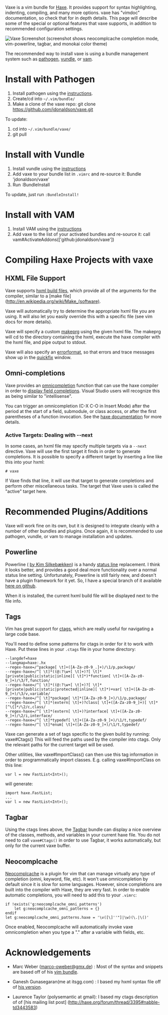 Vaxe is a vim bundle for [Haxe](http://www.haxe.org).  It provides support
for syntax highlighting, indenting, compiling, and many more options.  vaxe
has "vimdoc" documentation, so check that for in depth details.  This page will
describe some of the special or optional features that vaxe supports, in
addition to recommended configuration settings.

![Vaxe Screenshot](http://i.imgur.com/JFvze.png) (screenshot shows
neocomplcache completion mode, vim-powerline, tagbar, and monokai color theme)

The recommended way to install vaxe is using a bundle management system such
as [pathogen][], [vundle][], or [vam][].

# Install with Pathogen

1. Install pathogen using the [instructions][pathogen].
2. Create/cd into `~/.vim/bundle/`
3. Make a clone of the vaxe repo:
    git clone https://github.com/jdonaldson/vaxe.git

To update:

1. cd into `~/.vim/bundle/vaxe/`
2. git pull

# Install with Vundle

1. Install vundle using the [instructions][vundle]
2. Add vaxe to your bundle list in `.vimrc` and re-source it:
    Bundle 'jdonaldson/vaxe'
3. Run :BundleInstall

To update, just run `:BundleInstall!`

# Install with VAM

1. Install VAM using the [instructions][vam]
2. Add vaxe to the list of your activated bundles and re-source it:
    call vam#ActivateAddons(['github:jdonaldson/vaxe'])


[pathogen]:https://github.com/tpope/vim-pathogen

[vundle]:https://github.com/gmarik/vundle

[vam]:https://github.com/MarcWeber/vim-addon-manager

# Compiling Haxe Projects with vaxe

## HXML File Support
Vaxe supports [hxml build files](http://haxe.org/doc/compiler), which provide
all of the arguments for the compiler, similar to a  [make
file](http://en.wikipedia.org/wiki/Make_(software).

Vaxe will automatically try to determine the appropriate hxml file you are 
using.  It will also let you easily override this with a specific file
(see vim docs for more details).

Vaxe will specify a custom
[makeprg](http://vimdoc.sourceforge.net/htmldoc/options.html#'makeprg') using
the given hxml file. The makeprg will cd to the directory containing the hxml,
execute the haxe compiler with the hxml file, and pipe output to stdout.

Vaxe will also specify an
[errorformat](http://vimdoc.sourceforge.net/htmldoc/options.html#'errorformat'),
so that errors and trace messages show up in the
[quickfix](http://vimdoc.sourceforge.net/htmldoc/quickfix.html#quickfix)
window.

## Omni-completions

Vaxe provides an
[omnicompletion](http://vimdoc.sourceforge.net/htmldoc/version7.html#new-omni-completion)
function that can use the haxe compiler in order to [display field
completions](http://haxe.org/manual/completion).  Visual Studio users will
recognize this as being similar to "intellisense".

You can trigger an omnicompletion (C-X C-O in Insert Mode) after the period at
the start of a field, submodule, or class access, or after the first
parentheses of a function invocation. See the [haxe
documentation](http://haxe.org/manual/completion) for more details.

### Active Targets: Dealing with --next 

In some cases, an hxml file may specify multiple targets via a `--next`
directive.  Vaxe will use the first target it finds in order to generate
completions.  It is possible to specify a different target by
inserting a line like this into your hxml:

    # vaxe

If Vaxe finds that line, it will use that target to generate completions and
perform other miscellaneous tasks.  The target that Vaxe uses is called the
"active" target here.

# Recommended Plugins/Additions

Vaxe will work fine on its own, but it is designed to integrate cleanly with
a number of other bundles and plugins. Once again, it is recommended to use
pathogen, vundle, or vam to manage installation and updates.

## Powerline

Powerline ( [by Kim Silkebækken](https://github.com/lokaltog)) is a handy
[status line](http://vimdoc.sourceforge.net/htmldoc/windows.html#status-line)
replacement.  I think it looks better, and provides a good deal more
functionality over a normal status line setting.  Unfortunately, Powerline is
still fairly new, and doesn't have a plugin framework for it yet.  So, I have a
special branch of it available [here on
github](https://github.com/jdonaldson/vim-powerline).

When it is installed, the current hxml build file will be displayed next to the
file info.

## Tags

Vim has great support for
[ctags](http://vimdoc.sourceforge.net/htmldoc/tagsrch.html), which are really
useful for navigating a large code base.

You'll need to define some patterns for ctags in order for it to work with
Haxe.  Put these lines in your `.ctags` file in your home directory:

    --langdef=haxe
    --langmap=haxe:.hx
    --regex-haxe=/^package[ \t]+([A-Za-z0-9_.]+)/\1/p,package/
    --regex-haxe=/^[ \t]*((@:?\w+[ \t]+)?[ \t]*[private|public|static|inline][ \t]*)*function[ \t]+([A-Za-z0-9_]+)/\3/f,function/
    --regex-haxe=/^[ \t]*((@:?\w+[ \t]+)?[ \t]*[private|public|static|protected|inline][ \t]*)+var[ \t]+([A-Za-z0-9_]+)/\3/v,variable/
    --regex-haxe=/^[ \t]*package[ \t]*([A-Za-z0-9_]+)/\1/p,package/
    --regex-haxe=/^[ \t]*(extern[ \t]+)?class[ \t]+([A-Za-z0-9_]+)[ \t]*[^\{]*/\2/c,class/
    --regex-haxe=/^[ \t]*(extern[ \t]+)?interface[ \t]+([A-Za-z0-9_]+)/\2/i,interface/
    --regex-haxe=/^[ \t]*typedef[ \t]+([A-Za-z0-9_]+)/\1/t,typedef/
    --regex-haxe=/^[ \t]*enum[ \t]+([A-Za-z0-9_]+)/\1/t,typedef/

Vaxe can generate a set of tags specific to the given build by running:
    vaxe#Ctags()
This will feed the paths used by the compiler into ctags.  Only the relevant 
paths for the current target will be used.  

Other utilities, like vaxe#ImportClass() can then use this tag information in
order to programmatically import classes.  E.g. calling vaxe#ImportClass on 
this line:

    var l = new FastList<Int>();

will generate:

    import haxe.FastList;
    ...
    var l = new FastList<Int>();


## Tagbar

Using the ctags lines above, the
[Tagbar](http://majutsushi.github.com/tagbar/) bundle can display a nice
overview of the classes, methods, and variables in your current haxe file.  You
do not need to call `vaxe#Ctags()` in order to use Tagbar, it works
automatically, but only for the current vaxe buffer.

## Neocomplcache

[Neocomplcache](https://github.com/Shougo/neocomplcache) is a
plugin for vim that can manage virtually any type of
completion (omni, keyword, file, etc). It won't use omnicompletion by default
since it is slow for some languages.  However, since completions are built into
the compiler with Haxe, they are very fast.  In order to enable automatic
completions, you will need to add this to your `.vimrc`:

    if !exists('g:neocomplcache_omni_patterns')
        let g:neocomplcache_omni_patterns = {}
    endif
    let g:neocomplcache_omni_patterns.haxe = '\v([\]''"]|\w)(\.|\()'

Once enabled, Neocomplcache will automatically invoke vaxe omnicompletion
when you type a "." after a variable with fields, etc.

# Acknowledgements
* Marc Weber (marco-oweber@gmx.de) : Most of the syntax and snippets are based 
off of his [vim bundle](https://github.com/MarcWeber/vim-haxe).

* Ganesh Gunasegaran(me at itsgg.com) : I based my hxml syntax file off of [his
version](http://lists.motion-twin.com/pipermail/haxe/2008-July/018220.html).

* Laurence Taylor (polysemantic at gmail): I based my ctags description of of [his mailing list post]
(http://haxe.org/forum/thread/3395#nabble-td3443583)

